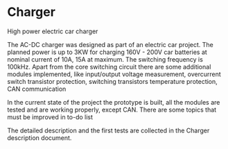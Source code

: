 # Charger
High power electric car charger

The AC-DC charger was designed as part of an electric car project. 
The planned power is up to 3KW for charging 160V - 200V car batteries at nominal current of 10A, 15A at maximum. The switching frequency is 100kHz.
Apart from the core switching circuit there are some additional modules implemented, like input/output voltage measurement, overcurrent switch transistor protection, switching transistors temperature protection, CAN communication 

In the current state of the project the prototype is built, all the modules are tested and are working properly, except CAN. 
There are some topics that must be improved in to-do list

The detailed description and the first tests are collected in the Charger description document.
